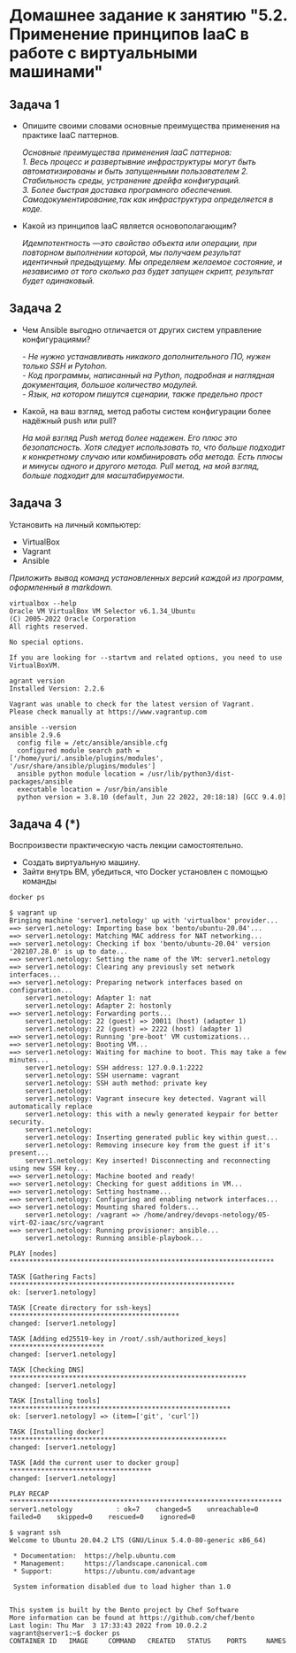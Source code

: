 # Домашнее задание к занятию "5.2. Применение принципов IaaC в работе с виртуальными машинами"


## Задача 1

- Опишите своими словами основные преимущества применения на практике IaaC паттернов.

    *Основные преимущества применения IaaC паттернов:*  
    *1. Весь процесс и развертывние инфраструктуры могут быть автоматизированы и быть запущенными пользователем* 
    *2. Стабильность среды, устранение дрейфа конфигураций.*  
    *3. Более быстрая доставка програмного обеспечения. Самодокументирование,так как инфраструктура определяется в коде.*

- Какой из принципов IaaC является основополагающим?

  *Идемпотентность —это свойство объекта или операции, при повторном выполнении которой, мы получаем результат идентичный предыдущему. Мы определяем желаемое состояние, и независимо от того сколько раз будет запущен скрипт, результат будет одинаковый.*  
  
## Задача 2

- Чем Ansible выгодно отличается от других систем управление конфигурациями?

  *- Не нужно устанавливать никакого дополнительного ПО, нужен только  SSH и Pytohon.*  
  *- Код программы, написанный на Python, подробная и наглядная документация, большое количество модулей.*  
  *- Язык, на котором пишутся сценарии, также предельно прост*

- Какой, на ваш взгляд, метод работы систем конфигурации более надёжный push или pull?

  *На мой взгляд Push метод  более надежен. Его плюс это безопапсность. Хотя  следует использовать то, что больше подходит к конкретному случаю или комбинировать оба метода. Есть плюсы и минусы одного и другого метода.  Pull метод, на мой взгляд, больше подходит для масштабируемости.*

## Задача 3

Установить на личный компьютер:

- VirtualBox
- Vagrant
- Ansible

*Приложить вывод команд установленных версий каждой из программ, оформленный в markdown.*

```
virtualbox --help
Oracle VM VirtualBox VM Selector v6.1.34_Ubuntu
(C) 2005-2022 Oracle Corporation
All rights reserved.

No special options.

If you are looking for --startvm and related options, you need to use VirtualBoxVM.

```

```
agrant version
Installed Version: 2.2.6

Vagrant was unable to check for the latest version of Vagrant.
Please check manually at https://www.vagrantup.com

```

```
ansible --version
ansible 2.9.6
  config file = /etc/ansible/ansible.cfg
  configured module search path = ['/home/yuri/.ansible/plugins/modules', '/usr/share/ansible/plugins/modules']
  ansible python module location = /usr/lib/python3/dist-packages/ansible
  executable location = /usr/bin/ansible
  python version = 3.8.10 (default, Jun 22 2022, 20:18:18) [GCC 9.4.0]

```

## Задача 4 (*)

Воспроизвести практическую часть лекции самостоятельно.

- Создать виртуальную машину.
- Зайти внутрь ВМ, убедиться, что Docker установлен с помощью команды

```
docker ps
```

```
$ vagrant up
Bringing machine 'server1.netology' up with 'virtualbox' provider...
==> server1.netology: Importing base box 'bento/ubuntu-20.04'...
==> server1.netology: Matching MAC address for NAT networking...
==> server1.netology: Checking if box 'bento/ubuntu-20.04' version '202107.28.0' is up to date...
==> server1.netology: Setting the name of the VM: server1.netology
==> server1.netology: Clearing any previously set network interfaces...
==> server1.netology: Preparing network interfaces based on configuration...
    server1.netology: Adapter 1: nat
    server1.netology: Adapter 2: hostonly
==> server1.netology: Forwarding ports...
    server1.netology: 22 (guest) => 20011 (host) (adapter 1)
    server1.netology: 22 (guest) => 2222 (host) (adapter 1)
==> server1.netology: Running 'pre-boot' VM customizations...
==> server1.netology: Booting VM...
==> server1.netology: Waiting for machine to boot. This may take a few minutes...
    server1.netology: SSH address: 127.0.0.1:2222
    server1.netology: SSH username: vagrant
    server1.netology: SSH auth method: private key
    server1.netology: 
    server1.netology: Vagrant insecure key detected. Vagrant will automatically replace
    server1.netology: this with a newly generated keypair for better security.
    server1.netology: 
    server1.netology: Inserting generated public key within guest...
    server1.netology: Removing insecure key from the guest if it's present...
    server1.netology: Key inserted! Disconnecting and reconnecting using new SSH key...
==> server1.netology: Machine booted and ready!
==> server1.netology: Checking for guest additions in VM...
==> server1.netology: Setting hostname...
==> server1.netology: Configuring and enabling network interfaces...
==> server1.netology: Mounting shared folders...
    server1.netology: /vagrant => /home/andrey/devops-netology/05-virt-02-iaac/src/vagrant
==> server1.netology: Running provisioner: ansible...
    server1.netology: Running ansible-playbook...

PLAY [nodes] *******************************************************************

TASK [Gathering Facts] *********************************************************
ok: [server1.netology]

TASK [Create directory for ssh-keys] *******************************************
changed: [server1.netology]

TASK [Adding ed25519-key in /root/.ssh/authorized_keys] ************************
changed: [server1.netology]

TASK [Checking DNS] ************************************************************
changed: [server1.netology]

TASK [Installing tools] ********************************************************
ok: [server1.netology] => (item=['git', 'curl'])

TASK [Installing docker] *******************************************************
changed: [server1.netology]

TASK [Add the current user to docker group] ************************************
changed: [server1.netology]

PLAY RECAP *********************************************************************
server1.netology           : ok=7    changed=5    unreachable=0    failed=0    skipped=0    rescued=0    ignored=0   

$ vagrant ssh
Welcome to Ubuntu 20.04.2 LTS (GNU/Linux 5.4.0-80-generic x86_64)

 * Documentation:  https://help.ubuntu.com
 * Management:     https://landscape.canonical.com
 * Support:        https://ubuntu.com/advantage

 System information disabled due to load higher than 1.0


This system is built by the Bento project by Chef Software
More information can be found at https://github.com/chef/bento
Last login: Thu Mar  3 17:33:43 2022 from 10.0.2.2
vagrant@server1:~$ docker ps
CONTAINER ID   IMAGE     COMMAND   CREATED   STATUS    PORTS     NAMES
```
